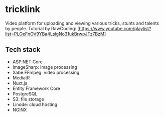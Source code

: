 # tricklink
Video platform for uploading and viewing various tricks, stunts and talents by people.
Tutorial by RawCoding: [https://www.youtube.com/playlist?list=PLOeFnOV9YBa4LslgNo31ukBrwpJTz7BzM]

## Tech stack
 - ASP.NET Core
 - ImageSharp: image processing
 - Xabe.FFmpeg: video processing
 - MediatR
 - Nuxt.js
 - Entity Framework Core
 - PostgreSQL
 - S3: file storage
 - Linode: cloud hosting
 - NGINX
